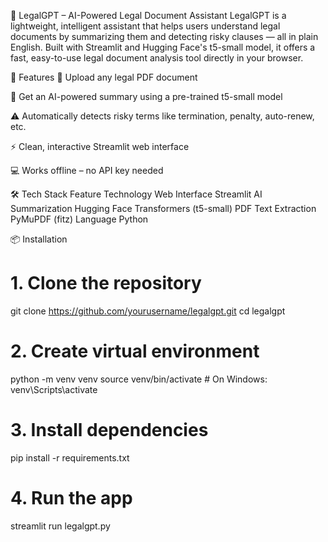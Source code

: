 📘 LegalGPT – AI-Powered Legal Document Assistant
LegalGPT is a lightweight, intelligent assistant that helps users understand legal documents by summarizing them and detecting risky clauses — all in plain English. Built with Streamlit and Hugging Face's t5-small model, it offers a fast, easy-to-use legal document analysis tool directly in your browser.

🚀 Features
📄 Upload any legal PDF document

🧠 Get an AI-powered summary using a pre-trained t5-small model

⚠️ Automatically detects risky terms like termination, penalty, auto-renew, etc.

⚡ Clean, interactive Streamlit web interface

💻 Works offline – no API key needed

🛠️ Tech Stack
Feature	Technology
Web Interface	Streamlit
AI Summarization	Hugging Face Transformers (t5-small)
PDF Text Extraction	PyMuPDF (fitz)
Language	Python

📦 Installation


# 1. Clone the repository
git clone https://github.com/yourusername/legalgpt.git
cd legalgpt

# 2. Create virtual environment
python -m venv venv
source venv/bin/activate        # On Windows: venv\Scripts\activate

# 3. Install dependencies
pip install -r requirements.txt

# 4. Run the app
streamlit run legalgpt.py